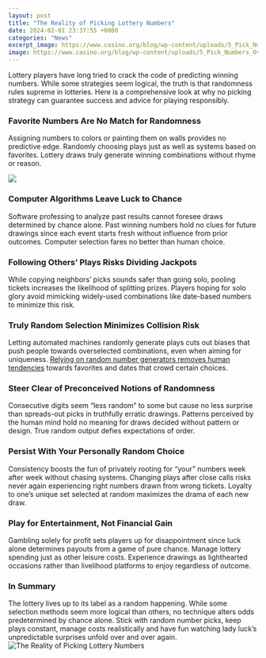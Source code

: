 ```yaml
---
layout: post
title: "The Reality of Picking Lottery Numbers"
date: 2024-02-01 23:37:55 +0000
categories: "News"
excerpt_image: https://www.casino.org/blog/wp-content/uploads/5_Pick_Numbers_Over_31-1024x768.png
image: https://www.casino.org/blog/wp-content/uploads/5_Pick_Numbers_Over_31-1024x768.png
---
```


Lottery players have long tried to crack the code of predicting winning numbers. While some strategies seem logical, the truth is that randomness rules supreme in lotteries. Here is a comprehensive look at why no picking strategy can guarantee success and advice for playing responsibly.
### Favorite Numbers Are No Match for Randomness
Assigning numbers to colors or painting them on walls provides no predictive edge. Randomly choosing plays just as well as systems based on favorites. Lottery draws truly generate winning combinations without rhyme or reason.

![](https://www.samlotto.com/wp-content/uploads/2021/02/BEST-13-Strategies-Picking-Lottery-Numbers-1.jpg)
### Computer Algorithms Leave Luck to Chance  
Software professing to analyze past results cannot foresee draws determined by chance alone. Past winning numbers hold no clues for future drawings since each event starts fresh without influence from prior outcomes. Computer selection fares no better than human choice.
### Following Others’ Plays Risks Dividing Jackpots
While copying neighbors’ picks sounds safer than going solo, pooling tickets increases the likelihood of splitting prizes. Players hoping for solo glory avoid mimicking widely-used combinations like date-based numbers to minimize this risk.
### Truly Random Selection Minimizes Collision Risk
Letting automated machines randomly generate plays cuts out biases that push people towards overselected combinations, even when aiming for uniqueness. [Relying on random number generators removes human tendencies](https://yt.io.vn/collection/able) towards favorites and dates that crowd certain choices.  
### Steer Clear of Preconceived Notions of Randomness
Consecutive digits seem “less random” to some but cause no less surprise than spreads-out picks in truthfully erratic drawings. Patterns perceived by the human mind hold no meaning for draws decided without pattern or design. True random output defies expectations of order.
### Persist With Your Personally Random Choice  
Consistency boosts the fun of privately rooting for “your” numbers week after week without chasing systems. Changing plays after close calls risks never again experiencing right numbers drawn from wrong tickets. Loyalty to one’s unique set selected at random maximizes the drama of each new draw.
### Play for Entertainment, Not Financial Gain   
Gambling solely for profit sets players up for disappointment since luck alone determines payouts from a game of pure chance. Manage lottery spending just as other leisure costs. Experience drawings as lighthearted occasions rather than livelihood platforms to enjoy regardless of outcome.
### In Summary
The lottery lives up to its label as a random happening. While some selection methods seem more logical than others, no technique alters odds predetermined by chance alone. Stick with random number picks, keep plays constant, manage costs realistically and have fun watching lady luck’s unpredictable surprises unfold over and over again.
![The Reality of Picking Lottery Numbers](https://www.casino.org/blog/wp-content/uploads/5_Pick_Numbers_Over_31-1024x768.png)